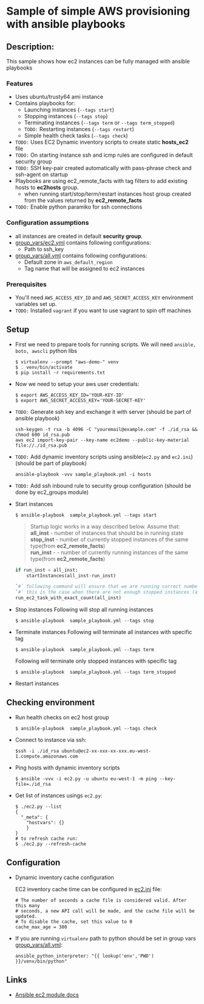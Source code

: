 # Sample of simple AWS provisioning with ansible playbooks

## Description:
This sample shows how ec2 instances can be fully managed with ansible playbooks

### Features
- Uses ubuntu/trusty64 ami instance
- Contains playbooks for:
	- Launching instances (`--tags start`)
	- Stopping instances (`--tags stop`)
	- Terminating instances (`--tags term` or `--tags term_stopped`)
	- `TODO:` Restarting instances (`--tags restart`)
	- Simple health check tasks (`--tags check`)
- `TODO:` Uses EC2 Dynamic inventory scripts to create static **hosts_ec2** file
- `TODO:` On starting instance ssh and icmp rules are configured in default security group
- `TODO:` SSH key-pair created automatically with pass-phrase check and ssh-agent on startup
- Playbooks are using ec2_remote_facts with tag filters to add existing hosts to **ec2hosts** group.
	- when running start/stop/term/restart instances host group created from the values returned by **ec2_remote_facts**
- `TODO:` Enable python paramiko for ssh connections 

### Configuration assumptions
- all instances are created in default **security group**.
- [group_vars/ec2.yml](group_vars/ec2.yml) contains following configurations:
	- Path to ssh_key
- [group_vars/all.yml](group_vars/all.yml) contains following configurations:
	- Default zone in `aws_default_region`
	- Tag name that will be assigned to ec2 instances
### Prerequisites
- You'll need `AWS_ACCESS_KEY_ID` and `AWS_SECRET_ACCESS_KEY` environment variables set up.
- `TODO:` Installed `vagrant` if you want to use vagrant to spin off machines

## Setup
- First we need to prepare tools for running scripts. We will need `ansible, boto, awscli` python libs
    ```
    $ virtualenv --prompt "aws-demo-" venv
    $ . venv/bin/activate
    $ pip install -r requirements.txt
    ```

- Now we need to setup your aws user credentials:
    ```
    $ export AWS_ACCESS_KEY_ID='YOUR-KEY-ID'
    $ export AWS_SECRET_ACCESS_KEY='YOUR-SECRET-KEY'
    ```

- `TODO:` Generate ssh key and exchange it with server (should be part of ansible playbook)
    ```
    ssh-keygen -t rsa -b 4096 -C "youremail@example.com" -f ./id_rsa && chmod 600 id_rsa.pub
    aws ec2 import-key-pair --key-name ec2demo --public-key-material file://./id_rsa.pub
    ```

- `TODO:` Add dynamic inventory scripts using ansible(`ec2.py` and `ec2.ini`) (should be part of playbook)
    ```
    ansible-playbook -vvv sample_playbook.yml -i hosts
    ```

- `TODO:` Add ssh inbound rule to security group configuration (should be done by ec2_groups module)
- Start instances
    ```
    $ ansible-playbook  sample_playbook.yml --tags start
    ```
	> Startup logic works in a way described below. Assume that:  
	> **all_inst** - number of instances that should be in running state  
	> **stop_inst** - number of currently stopped instances of the same type(from **ec2_remote_facts**)  
	> **run_inst** -  - number of currently running instances of the same type(from **ec2_remote_facts**)  
	>
 
	```python
	if run_inst < all_inst:
		startInstances(all_inst-run_inst)

	`#` following command will ensure that we are running correct number of instances
	`#` this is the case when there are not enough stopped instances (all_inst>(run_inst+stop_inst))
	run_ec2_task_with_exact_count(all_inst)
	```   
	
- Stop instances 
	Following will stop all running instances
    ```
    $ ansible-playbook  sample_playbook.yml --tags stop
    ```

- Terminate instances 
	Following will terminate all instances with specific tag
    ```
    $ ansible-playbook  sample_playbook.yml --tags term
    ```
	Following will terminate only stopped instances with specific tag
    ```
    $ ansible-playbook  sample_playbook.yml --tags term_stopped
    ```

- Restart instances 

## Checking environment
- Run health checks on ec2 host group
	```
	$ ansible-playbook  sample_playbook.yml --tags check
	```

- Connect to instance via ssh:
    ```
    $ssh -i ./id_rsa ubuntu@ec2-xx-xxx-xx-xxx.eu-west-1.compute.amazonaws.com
    ```

- Ping hosts with dynamic inventory scripts
    ```
    $ ansible -vvv -i ec2.py -u ubuntu eu-west-1 -m ping --key-file=./id_rsa
    ```

- Get list of instances usings `ec2.py`:
    ```
    $ ./ec2.py --list
    {
      "_meta": {
        "hostvars": {}
        }
    }
    # to refresh cache run:
    $ ./ec2.py --refresh-cache
    ```

## Configuration
- Dynamic inventory cache configuration

    EC2 inventory cache time can be configured in [ec2.ini](https://raw.githubusercontent.com/ansible/ansible/devel/contrib/inventory/ec2.ini) file:
  ```
  # The number of seconds a cache file is considered valid. After this many
  # seconds, a new API call will be made, and the cache file will be updated.
  # To disable the cache, set this value to 0
  cache_max_age = 300
  ```
 
- If you are running `virtualenv` path to python should be set in group vars [group_vars/all.yml](group_vars/all.yml):
    ```
    ansible_python_interpreter: "{{ lookup('env','PWD') }}/venv/bin/python"
    ```

## Links
- [Ansible ec2 module docs](http://docs.ansible.com/ansible/ec2_module.html#this-is-a-core-module)
